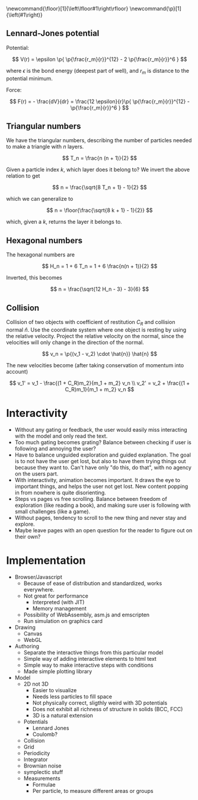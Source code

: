 ---
---

\newcommand{\floor}[1]{\left\lfloor#1\right\rfloor}
\newcommand{\p}[1]{\left(#1\right)}

## Lennard-Jones potential


Potential:

$$ V(r) = \epsilon \p{ \p{\frac{r_m}{r}}^{12} - 2 \p{\frac{r_m}{r}}^6 } $$

where $\epsilon$ is the bond energy (deepest part of well), and $r_m$ is distance to the potential minimum.

Force:

$$ F(r) = - \frac{dV}{dr} = \frac{12 \epsilon}{r}\p{ \p{\frac{r_m}{r}}^{12} - \p{\frac{r_m}{r}}^6 } $$

## Triangular numbers

We have the triangular numbers, describing the number of particles needed to make a triangle with $n$ layers.

$$ T_n = \frac{n (n + 1)}{2} $$

Given a particle index $k$, which layer does it belong to?
We invert the above relation to get

$$ n = \frac{\sqrt{8 T_n + 1} - 1}{2} $$

which we can generalize to

$$ n = \floor{\frac{\sqrt{8 k + 1} - 1}{2}} $$

which, given a $k$, returns the layer it belongs to.

## Hexagonal numbers

The hexagonal numbers are

$$ H_n = 1 + 6 T_n = 1 + 6 \frac{n(n + 1)}{2} $$

Inverted, this becomes

$$ n = \frac{\sqrt{12 H_n  - 3} - 3}{6} $$

## Collision

Collision of two objects with coefficient of restitution $C_R$ and collision normal $\hat{n}$. Use the coordinate system where one object is resting by using the relative velocity. Project the relative velocity on the normal, since the velocities will only change in the direction of the normal.

$$ v_n = \p{(v_1 - v_2) \cdot \hat{n}} \hat{n} $$

The new velocities become (after taking conservation of momentum into account)

$$
	v_1' = v_1 - \frac{(1 + C_R)m_2}{m_1 + m_2} v_n \\
	v_2' = v_2 + \frac{(1 + C_R)m_1}{m_1 + m_2} v_n
$$


# Interactivity

* Without any gating or feedback, the user would easily miss interacting with the model and only read the text.
* Too much gating becomes grating? Balance between checking if user is following and annoying the user?
* Have to balance unguided exploration and guided explanation. The goal is to not have the user get lost, but also to have them trying things out because they want to. Can't have only "do this, do that", with no agency on the users part.
* With interactivity, animation becomes important. It draws the eye to important things, and helps the user not get lost. New content popping in from nowhere is quite disorienting.
* Steps vs pages vs free scrolling. Balance between freedom of exploration (like reading a book), and making sure user is following with small challenges (like a game).
* Without pages, tendency to scroll to the new thing and never stay and explore.
* Maybe leave pages with an open question for the reader to figure out on their own?

# Implementation

* Browser/Javascript
	* Because of ease of distribution and standardized, works everywhere.
	* Not great for performance
		* Interpreted (with JIT)
		* Memory management
	* Possibility of WebAssembly, asm.js and emscripten
	* Run simulation on graphics card
* Drawing
	* Canvas
	* WebGL
* Authoring
	* Separate the interactive things from this particular model
	* Simple way of adding interactive elements to html text
	* Simple way to make interactive steps with conditions
	* Made simple plotting library
* Model
	* 2D not 3D
		* Easier to visualize
		* Needs less particles to fill space
		* Not physically correct, sligthly weird with 3D potentials
		* Does not exhibit all richness of structure in solids (BCC, FCC)
		* 3D is a natural extension
	* Potentials
		* Lennard Jones
		* Coulomb?
	* Collision
	* Grid
	* Periodicity
	* Integrator
	* Brownian noise
	* symplectic stuff
	* Measurements
		* Formulae
		* Per particle, to measure different areas or groups